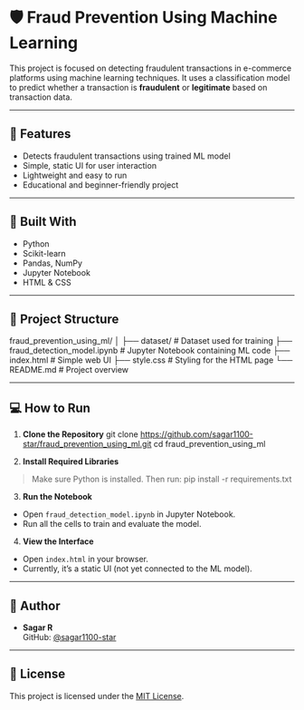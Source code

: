 # 🛡️ Fraud Prevention Using Machine Learning

This project is focused on detecting fraudulent transactions in e-commerce platforms using machine learning techniques. It uses a classification model to predict whether a transaction is **fraudulent** or **legitimate** based on transaction data.

---

## 🚀 Features

- Detects fraudulent transactions using trained ML model
- Simple, static UI for user interaction
- Lightweight and easy to run
- Educational and beginner-friendly project

---

## 🧠 Built With

- Python
- Scikit-learn
- Pandas, NumPy
- Jupyter Notebook
- HTML & CSS

---

## 📁 Project Structure
fraud_prevention_using_ml/ │ ├── dataset/ # Dataset used for training ├── fraud_detection_model.ipynb # Jupyter Notebook containing ML code ├── index.html # Simple web UI ├── style.css # Styling for the HTML page └── README.md # Project overview

---

## 💻 How to Run

1. **Clone the Repository**
git clone https://github.com/sagar1100-star/fraud_prevention_using_ml.git cd fraud_prevention_using_ml

2. **Install Required Libraries**
> Make sure Python is installed. Then run:
pip install -r requirements.txt
> 
3. **Run the Notebook**
- Open `fraud_detection_model.ipynb` in Jupyter Notebook.
- Run all the cells to train and evaluate the model.

4. **View the Interface**
- Open `index.html` in your browser.
- Currently, it’s a static UI (not yet connected to the ML model).

---

## 👤 Author

- **Sagar R**  
GitHub: [@sagar1100-star](https://github.com/sagar1100-star)

---

## 📃 License

This project is licensed under the [MIT License](LICENSE).


